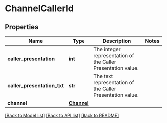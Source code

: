 # ChannelCallerId

## Properties
Name | Type | Description | Notes
------------ | ------------- | ------------- | -------------
**caller_presentation** | **int** | The integer representation of the Caller Presentation value. |
**caller_presentation_txt** | **str** | The text representation of the Caller Presentation value. |
**channel** | [**Channel**](Channel.md) |  |

[[Back to Model list]](../README.md#documentation-for-models) [[Back to API list]](../README.md#documentation-for-api-endpoints) [[Back to README]](../README.md)
